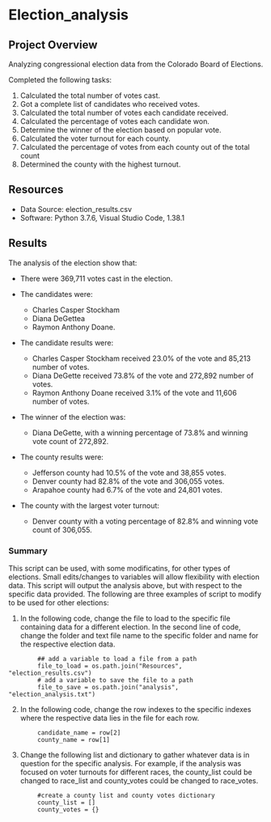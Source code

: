 # Election_analysis

## Project Overview
Analyzing congressional election data from the Colorado Board of Elections. 

Completed the following tasks: 
1. Calculated the total number of votes cast.
2. Got a complete list of candidates who received votes.
3. Calculated the total number of votes each candidate received.
4. Calculated the percentage of votes each candidate won.
5. Determine the winner of the election based on popular vote.
6. Calculated the voter turnout for each county.
7. Calculated the percentage of votes from each county out of the total count
8. Determined the county with the highest turnout.

## Resources
- Data Source: election_results.csv
- Software: Python 3.7.6, Visual Studio Code, 1.38.1

## Results 
The analysis of the election show that:

* There were 369,711 votes cast in the election. 

* The candidates were: 
    * Charles Casper Stockham 
    * Diana DeGettea
    * Raymon Anthony Doane. 

* The candidate results were: 
    * Charles Casper Stockham received 23.0% of the vote and 85,213 number of votes.
    * Diana DeGette received 73.8% of the vote and 272,892 number of votes.
    * Raymon Anthony Doane received 3.1% of the vote and 11,606 number of votes. 

* The winner of the election was:
    * Diana DeGette, with a winning percentage of 73.8% and winning vote count of 272,892. 

* The county results were:
    * Jefferson county had 10.5% of the vote and 38,855 votes.
    * Denver county had 82.8% of the vote and 306,055 votes.
    * Arapahoe county had 6.7% of the vote and 24,801 votes.

* The county with the largest voter turnout:
    * Denver county with a voting percentage of 82.8% and winning vote count of 306,055.


### Summary
This script can be used, with some modificatins, for other types of elections. Small edits/changes to variables will allow flexibility with election data. This script will output the analysis above, but with respect to the specific data provided. 
The following are three examples of script to modify to be used for other elections:
1. In the following code, change the file to load to the specific file containing data for a different election. In the second line of code, change the folder and text file name to the specific folder and name for the respective election data.
```
        ## add a variable to load a file from a path
        file_to_load = os.path.join("Resources", "election_results.csv")
        # add a variable to save the file to a path
        file_to_save = os.path.join("analysis", "election_analysis.txt")
```
2. In the following code, change the row indexes to the specific indexes where the respective data lies in the file for each row.
```
        candidate_name = row[2]
        county_name = row[1]
```
3. Change the following list and dictionary to gather whatever data is in question for the specific analysis. For example, if the analysis was focused on voter turnouts for different races, the county_list could be changed to race_list and county_votes could be changed to race_votes. 
```
        #create a county list and county votes dictionary
        county_list = []
        county_votes = {}
```
